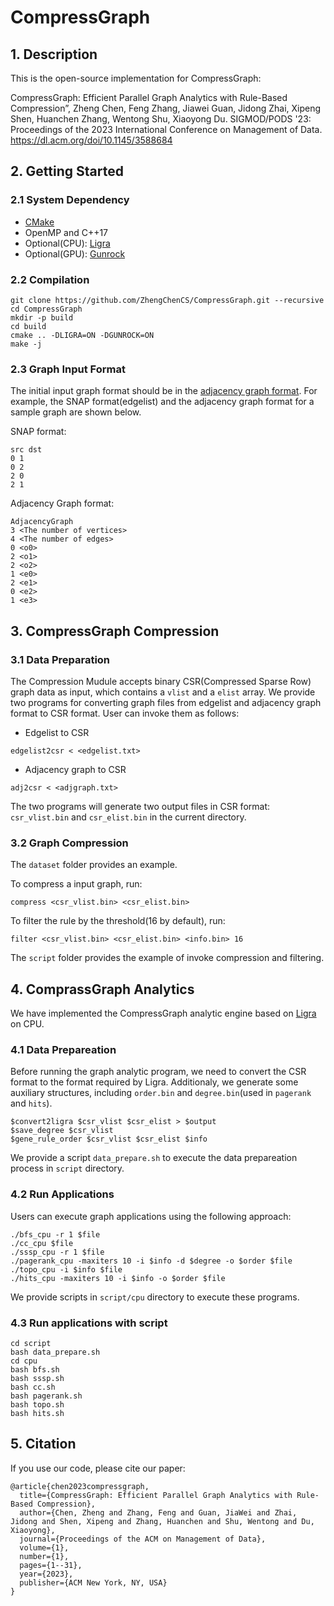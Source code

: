 # CompressGraph

## 1. Description
This is the open-source implementation for CompressGraph:

CompressGraph: Efficient Parallel Graph Analytics with Rule-Based Compression”, Zheng Chen, Feng Zhang, Jiawei Guan, Jidong Zhai, Xipeng Shen, Huanchen Zhang, Wentong Shu, 
Xiaoyong Du. SIGMOD/PODS '23: Proceedings of the 2023 International Conference on Management of Data.
https://dl.acm.org/doi/10.1145/3588684

## 2. Getting Started

### 2.1 System Dependency
 - [CMake](https://gitlab.kitware.com/cmake/cmake)
 - OpenMP and C++17
 - Optional(CPU): [Ligra](https://github.com/jshun/ligra.git)
 - Optional(GPU): [Gunrock](https://github.com/gunrock/gunrock.git)

### 2.2 Compilation

```shell
git clone https://github.com/ZhengChenCS/CompressGraph.git --recursive
cd CompressGraph
mkdir -p build
cd build
cmake .. -DLIGRA=ON -DGUNROCK=ON
make -j
```

### 2.3 Graph Input Format

The initial input graph format should be in the [adjacency graph format](https://www.cs.cmu.edu/~pbbs/benchmarks/graphIO.html). For example, the SNAP format(edgelist) and the adjacency graph format for a sample graph are shown below.

SNAP format:

```
src dst
0 1
0 2
2 0
2 1
```

Adjacency Graph format:

```
AdjacencyGraph
3 <The number of vertices>
4 <The number of edges>
0 <o0>
2 <o1>
2 <o2>
1 <e0>
2 <e1>
0 <e2>
1 <e3>
```

## 3. CompressGraph Compression

### 3.1 Data Preparation

The Compression Mudule accepts binary CSR(Compressed Sparse Row) graph data as input, which contains a `vlist` and a `elist` array. 
We provide two programs for converting graph files from edgelist and adjacency graph format to CSR format.
User can invoke them as follows:

* Edgelist to CSR 
```shell
edgelist2csr < <edgelist.txt>
```

* Adjacency graph to CSR
```shell
adj2csr < <adjgraph.txt>
```

The two programs will generate two output files in CSR format: `csr_vlist.bin` and `csr_elist.bin` in the current directory.

### 3.2 Graph Compression 

The `dataset` folder provides an example.

To compress a input graph, run:
```shell
compress <csr_vlist.bin> <csr_elist.bin>
```

To filter the rule by the threshold(16 by default), run:
```shell
filter <csr_vlist.bin> <csr_elist.bin> <info.bin> 16
```

The `script` folder provides the example of invoke compression and filtering.

## 4. ComprassGraph Analytics

We have implemented the CompressGraph analytic engine based on [Ligra](https://github.com/jshun/ligra.git) on CPU.

### 4.1 Data Prepareation

Before running the graph analytic program, we need to convert the CSR format to the format required by Ligra.
Additionaly, we generate some auxiliary structures, including `order.bin` and `degree.bin`(used in `pagerank` and `hits`).

```shell
$convert2ligra $csr_vlist $csr_elist > $output
$save_degree $csr_vlist
$gene_rule_order $csr_vlist $csr_elist $info
```

We provide a script `data_prepare.sh` to execute the data prepareation process in `script` directory.

### 4.2 Run Applications

Users can execute graph applications using the following approach:

```shell
./bfs_cpu -r 1 $file
./cc_cpu $file
./sssp_cpu -r 1 $file
./pagerank_cpu -maxiters 10 -i $info -d $degree -o $order $file
./topo_cpu -i $info $file
./hits_cpu -maxiters 10 -i $info -o $order $file
```

We provide scripts in `script/cpu` directory to execute these programs.

### 4.3 Run applications with script

```shell
cd script
bash data_prepare.sh
cd cpu
bash bfs.sh
bash sssp.sh
bash cc.sh
bash pagerank.sh
bash topo.sh
bash hits.sh
```


## 5. Citation

If you use our code, please cite our paper:

```
@article{chen2023compressgraph,
  title={CompressGraph: Efficient Parallel Graph Analytics with Rule-Based Compression},
  author={Chen, Zheng and Zhang, Feng and Guan, JiaWei and Zhai, Jidong and Shen, Xipeng and Zhang, Huanchen and Shu, Wentong and Du, Xiaoyong},
  journal={Proceedings of the ACM on Management of Data},
  volume={1},
  number={1},
  pages={1--31},
  year={2023},
  publisher={ACM New York, NY, USA}
}
```



